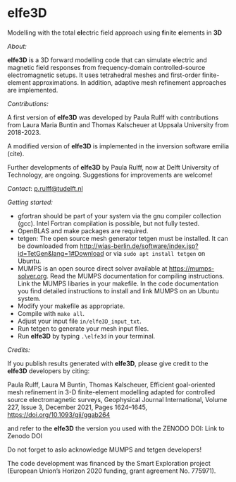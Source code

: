 # elfe3D
Modelling with the total **el**ectric field approach using **f**inite **e**lements in **3D**

_About:_

**elfe3D** is a 3D forward modelling code that can simulate electric and magnetic field responses from frequency-domain controlled-source electromagnetic setups. It uses tetrahedral meshes and first-order finite-element approximations. In addition, adaptive mesh refinement approaches are implemented.

_Contributions:_

A first version of **elfe3D** was developed by Paula Rulff with contributions from Laura Maria Buntin and Thomas Kalscheuer at Uppsala University from 2018-2023.

A modified version of **elfe3D** is implemented in the inversion software emilia (cite).

Further developments of **elfe3D** by Paula Rulff, now at Delft University of Technology, are ongoing. Suggestions for improvements are welcome!

_Contact_: p.rulff@tudelft.nl

_Getting started:_

- gfortran should be part of your system via the gnu compiler collection (gcc). Intel Fortran compilation is possible, but not fully tested.
- OpenBLAS and make packages are required.
- tetgen: The open source mesh generator tetgen must be installed. It can be downloaded from http://wias-berlin.de/software/index.jsp?id=TetGen&lang=1#Download or via `sudo apt install tetgen` on Ubuntu.
- MUMPS is an open source direct solver available at https://mumps-solver.org. Read the MUMPS documentation for compiling instructions. Link the MUMPS libaries in your makefile. In the code documentation you find detailed instructions to install and link MUMPS on an Ubuntu system.
- Modify your makefile as appropriate.
- Compile with `make all`.
- Adjust your input file `in/elfe3D_input_txt`.
- Run tetgen to generate your mesh input files.
- Run **elfe3D** by typing `.\elfe3d` in your terminal.

_Credits:_

If you publish results generated with **elfe3D**, please give credit to the **elfe3D** developers by citing:

Paula Rulff, Laura M Buntin, Thomas Kalscheuer, Efficient goal-oriented  mesh refinement in 3-D finite-element modelling adapted for controlled source electromagnetic surveys, Geophysical Journal International, Volume 227, Issue
3, December 2021, Pages 1624–1645, https://doi.org/10.1093/gji/ggab264

and refer to the **elfe3D** the version you used with the ZENODO DOI: Link to Zenodo DOI

Do not forget to aslo acknowledge MUMPS and tetgen developers!

The code development was financed by the Smart Exploration project (European Union’s Horizon 2020 funding, grant agreement No. 775971).
